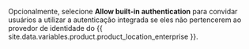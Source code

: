 Opcionalmente, selecione **Allow built-in authentication** para convidar usuários a utilizar a autenticação integrada se eles não pertencerem ao provedor de identidade do {{ site.data.variables.product.product_location_enterprise }}.
